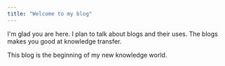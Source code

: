```yaml
---
title: "Welcome to my blog"
---
```


I'm glad you are here. I plan to talk about blogs and their uses. The blogs makes you good at knowledge transfer.

This blog is the beginning of my new knowledge world.

